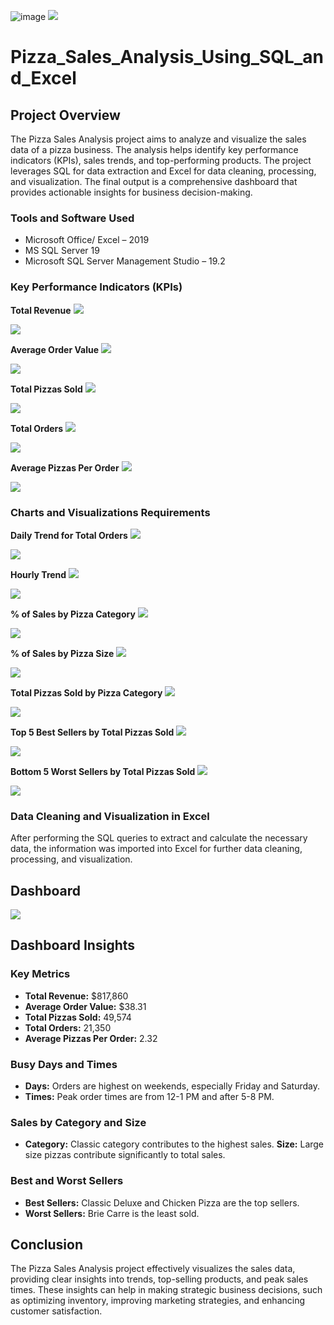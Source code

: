 ![image](https://github.com/user-attachments/assets/73cd945b-eaf2-47cd-88ba-73bead2844f6)
![](pizza3.jpeg)
# Pizza_Sales_Analysis_Using_SQL_and_Excel

## Project Overview
The Pizza Sales Analysis project aims to analyze and visualize the sales data of a pizza business. The analysis helps identify key performance indicators (KPIs), sales trends, and top-performing products. The project leverages SQL for data extraction and Excel for data cleaning, processing, and visualization. The final output is a comprehensive dashboard that provides actionable insights for business decision-making.

### Tools and Software Used
-	Microsoft Office/ Excel – 2019
-	MS SQL Server 19
-	Microsoft SQL Server Management Studio – 19.2

### Key Performance Indicators (KPIs)
**Total Revenue**
![](Total_Revenue_q.png)

![](Total_Revenue.png)

**Average Order Value**
![](Avg_Order_Value_q.png)

![](Avg_Order_Value.png)

**Total Pizzas Sold**
![](Total_Pizzas_Sold_q.png)

![](Total_Pizzas_Sold.png)

**Total Orders**
![](Total_Orders_q.png)

![](Total_Orders.png)

**Average Pizzas Per Order**
![](Avg_Pizzas_Per_Order_query.png)

![](Avg_Pizzas_Per_Order.png)

### Charts and Visualizations Requirements
**Daily Trend for Total Orders**
![](Daily_Trend_query.png)

![](Daily_Trend.png)

**Hourly Trend**
![](Hourly_Trend_query.png)

![](Hourly_Trend.png)

**% of Sales by Pizza Category**
![](%_sales_by_category_query.png)

![](%_sales_by_category.png)

**% of Sales by Pizza Size**
![](%_of_Sales_By_Size_query.png)

![](%_of_Sales_By_Size.png)

**Total Pizzas Sold by Pizza Category**
![](Total_Pizzas_Sold_Category_q.png)

![](Total_Pizzas_Sold_Category.png)

**Top 5 Best Sellers by Total Pizzas Sold**
![](Top_5_Best_Seller_query.png)

![](Top_5_Best_Seller.png)

**Bottom 5 Worst Sellers by Total Pizzas Sold**
![](Bottom_5_Worst_Sellers_query.png)

![](Bottom_5_Worst_Sellers.png)

### Data Cleaning and Visualization in Excel
After performing the SQL queries to extract and calculate the necessary data, the information was imported into Excel for further data cleaning, processing, and visualization.

## Dashboard
![](Pizza_sales_dashboard.png)

## Dashboard Insights
### Key Metrics
-	**Total Revenue:** $817,860
-	**Average Order Value:** $38.31
-	**Total Pizzas Sold:** 49,574
-	**Total Orders:** 21,350
-	**Average Pizzas Per Order:** 2.32
### Busy Days and Times
-	**Days:** Orders are highest on weekends, especially Friday and Saturday.
-	**Times:** Peak order times are from 12-1 PM and after 5-8 PM.
### Sales by Category and Size
-	**Category:** Classic category contributes to the highest sales.
	**Size:** Large size pizzas contribute significantly to total sales.
### Best and Worst Sellers
-	**Best Sellers:** Classic Deluxe and Chicken Pizza are the top sellers.
-	**Worst Sellers:** Brie Carre is the least sold.

## Conclusion
The Pizza Sales Analysis project effectively visualizes the sales data, providing clear insights into trends, top-selling products, and peak sales times. These insights can help in making strategic business decisions, such as optimizing inventory, improving marketing strategies, and enhancing customer satisfaction.
